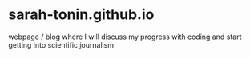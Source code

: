 # sarah-tonin.github.io
webpage / blog where I will discuss my progress with coding and start getting into scientific journalism
